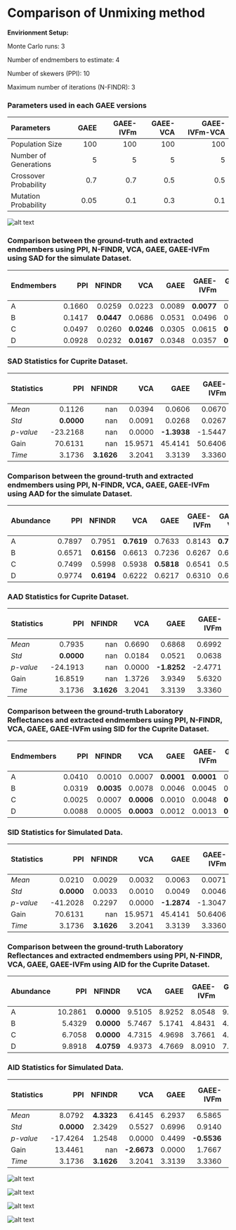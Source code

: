 # Comparison of Unmixing method

**Envirionment Setup:**

Monte Carlo runs: 3 

Number of endmembers to estimate: 4 

Number of skewers (PPI): 10 

Maximum number of iterations (N-FINDR): 3 

### Parameters used in each GAEE versions

| Parameters            |   GAEE |   GAEE-IVFm |   GAEE-VCA |   GAEE-IVFm-VCA |
|:----------------------|-------:|------------:|-----------:|----------------:|
| Population Size       | 100    |       100   |      100   |           100   |
| Number of Generations |   5    |         5   |        5   |             5   |
| Crossover Probability |   0.7  |         0.7 |        0.5 |             0.5 |
| Mutation Probability  |   0.05 |         0.1 |        0.3 |             0.1 |

![alt text](./IMG/Convergence.png)

### Comparison between the ground-truth and extracted endmembers using PPI, N-FINDR, VCA, GAEE, GAEE-IVFm using SAD for the simulate Dataset.

| Endmembers   |    PPI |   NFINDR |    VCA |   GAEE |   GAEE-IVFm |   GAEE-VCA |   GAEE-IVFm-VCA |
|:-------------|-------:|---------:|-------:|-------:|------------:|-----------:|----------------:|
| A            | 0.1660 |   0.0259 | 0.0223 | 0.0089 |      **0.0077** |     0.0223 |          0.0223 |
| B            | 0.1417 |   **0.0447** | 0.0686 | 0.0531 |      0.0496 |     0.0686 |          0.0686 |
| C            | 0.0497 |   0.0260 | **0.0246** | 0.0305 |      0.0615 |     **0.0246** |          **0.0246** |
| D            | 0.0928 |   0.0232 | **0.0167** | 0.0348 |      0.0357 |     **0.0167** |          **0.0167** |

### SAD Statistics for Cuprite Dataset. 

| Statistics   |      PPI |   NFINDR |     VCA |    GAEE |   GAEE-IVFm |   GAEE-VCA |   GAEE-IVFm-VCA |
|:-------------|---------:|---------:|--------:|--------:|------------:|-----------:|----------------:|
| _Mean_       |   0.1126 | nan      |  0.0394 |  0.0606 |      0.0670 |     **0.0331** |          **0.0331** |
| _Std_        |   **0.0000** | nan      |  0.0091 |  0.0268 |      0.0267 |     **0.0000** |          **0.0000** |
| _p-value_    | -23.2168 | nan      |  0.0000 | **-1.3938** |     -1.5447 |     1.9919 |          1.9919 |
| Gain         |  70.6131 | nan      | 15.9571 | 45.4141 |     50.6406 |     **0.0000** |          **0.0000** |
| _Time_       |   3.1736 |   **3.1626** |  3.2041 |  3.3139 |      3.3360 |     3.3004 |          3.3273 |

### Comparison between the ground-truth and extracted endmembers using PPI, N-FINDR, VCA, GAEE, GAEE-IVFm using AAD for the simulate Dataset.

| Abundance   |    PPI |   NFINDR |    VCA |   GAEE |   GAEE-IVFm |   GAEE-VCA |   GAEE-IVFm-VCA |
|:------------|-------:|---------:|-------:|-------:|------------:|-----------:|----------------:|
| A           | 0.7897 |   0.7951 | **0.7619** | 0.7633 |      0.8143 |     **0.7619** |          **0.7619** |
| B           | 0.6571 |   **0.6156** | 0.6613 | 0.7236 |      0.6267 |     0.6613 |          0.6613 |
| C           | 0.7499 |   0.5998 | 0.5938 | **0.5818** |      0.6541 |     0.5938 |          0.5938 |
| D           | 0.9774 |   **0.6194** | 0.6222 | 0.6217 |      0.6310 |     0.6222 |          0.6222 |

### AAD Statistics for Cuprite Dataset. 

| Statistics   |      PPI |   NFINDR |    VCA |    GAEE |   GAEE-IVFm |   GAEE-VCA |   GAEE-IVFm-VCA |
|:-------------|---------:|---------:|-------:|--------:|------------:|-----------:|----------------:|
| _Mean_       |   0.7935 | nan      | 0.6690 |  0.6868 |      0.6992 |     **0.6598** |          **0.6598** |
| _Std_        |   **0.0000** | nan      | 0.0184 |  0.0521 |      0.0638 |     **0.0000** |          **0.0000** |
| _p-value_    | -24.1913 | nan      | 0.0000 | **-1.8252** |     -2.4771 |     1.7836 |          1.7836 |
| Gain         |  16.8519 | nan      | 1.3726 |  3.9349 |      5.6320 |     **0.0000** |          **0.0000** |
| _Time_       |   3.1736 |   **3.1626** | 3.2041 |  3.3139 |      3.3360 |     3.3004 |          3.3273 |

### Comparison between the ground-truth Laboratory Reflectances and extracted endmembers using PPI, N-FINDR, VCA, GAEE, GAEE-IVFm using SID for the Cuprite Dataset.

| Endmembers   |    PPI |   NFINDR |    VCA |   GAEE |   GAEE-IVFm |   GAEE-VCA |   GAEE-IVFm-VCA |
|:-------------|-------:|---------:|-------:|-------:|------------:|-----------:|----------------:|
| A            | 0.0410 |   0.0010 | 0.0007 | **0.0001** |      **0.0001** |     0.0007 |          0.0007 |
| B            | 0.0319 |   **0.0035** | 0.0078 | 0.0046 |      0.0045 |     0.0078 |          0.0078 |
| C            | 0.0025 |   0.0007 | **0.0006** | 0.0010 |      0.0048 |     **0.0006** |          **0.0006** |
| D            | 0.0088 |   0.0005 | **0.0003** | 0.0012 |      0.0013 |     **0.0003** |          **0.0003** |

### SID Statistics for Simulated Data. 

| Statistics   |      PPI |   NFINDR |     VCA |    GAEE |   GAEE-IVFm |   GAEE-VCA |   GAEE-IVFm-VCA |
|:-------------|---------:|---------:|--------:|--------:|------------:|-----------:|----------------:|
| _Mean_       |   0.0210 |   0.0029 |  0.0032 |  0.0063 |      0.0071 |     **0.0024** |          **0.0024** |
| _Std_        |   **0.0000** |   0.0033 |  0.0010 |  0.0049 |      0.0046 |     **0.0000** |          **0.0000** |
| _p-value_    | -41.2028 |   0.2297 |  0.0000 | **-1.2874** |     -1.3047 |     1.9996 |          1.9996 |
| Gain         |  70.6131 | nan      | 15.9571 | 45.4141 |     50.6406 |     **0.0000** |          **0.0000** |
| _Time_       |   3.1736 |   **3.1626** |  3.2041 |  3.3139 |      3.3360 |     3.3004 |          3.3273 |

### Comparison between the ground-truth Laboratory Reflectances and extracted endmembers using PPI, N-FINDR, VCA, GAEE, GAEE-IVFm using AID for the Cuprite Dataset.

| Abundance   |     PPI |   NFINDR |    VCA |   GAEE |   GAEE-IVFm |   GAEE-VCA |   GAEE-IVFm-VCA |
|:------------|--------:|---------:|-------:|-------:|------------:|-----------:|----------------:|
| A           | 10.2861 |   **0.0000** | 9.5105 | 8.9252 |      8.0548 |     9.9115 |          9.9115 |
| B           |  5.4329 |   **0.0000** | 5.7467 | 5.1741 |      4.8431 |     4.5110 |          4.5110 |
| C           |  6.7058 |   **0.0000** | 4.7315 | 4.9698 |      3.7661 |     4.6500 |          4.6500 |
| D           |  9.8918 |   **4.0759** | 4.9373 | 4.7669 |      8.0910 |     7.1416 |          7.1416 |

### AID Statistics for Simulated Data. 

| Statistics   |      PPI |   NFINDR |     VCA |   GAEE |   GAEE-IVFm |   GAEE-VCA |   GAEE-IVFm-VCA |
|:-------------|---------:|---------:|--------:|-------:|------------:|-----------:|----------------:|
| _Mean_       |   8.0792 |   **4.3323** |  6.4145 | 6.2937 |      6.5865 |     6.5535 |          6.5535 |
| _Std_        |   **0.0000** |   2.3429 |  0.5527 | 0.6996 |      0.9140 |     **0.0000** |          **0.0000** |
| _p-value_    | -17.4264 |   1.2548 |  0.0000 | 0.4499 |     **-0.5536** |    -1.4555 |         -1.4555 |
| Gain         |  13.4461 | nan      | **-2.6673** | 0.0000 |      1.7667 |    -4.0960 |         -4.0960 |
| _Time_       |   3.1736 |   **3.1626** |  3.2041 | 3.3139 |      3.3360 |     3.3004 |          3.3273 |

![alt text](./IMG/A_Endmember.png)

![alt text](./IMG/B_Endmember.png)

![alt text](./IMG/C_Endmember.png)

![alt text](./IMG/D_Endmember.png)

